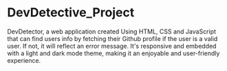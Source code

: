 # DevDetective_Project
DevDetector, a web application created Using HTML, CSS and JavaScript that can find users info by fetching their Github profile if the user is a valid user. If not, it will reflect an error message. It's responsive and embedded with a light and dark mode theme, making it an enjoyable and user-friendly experience.
